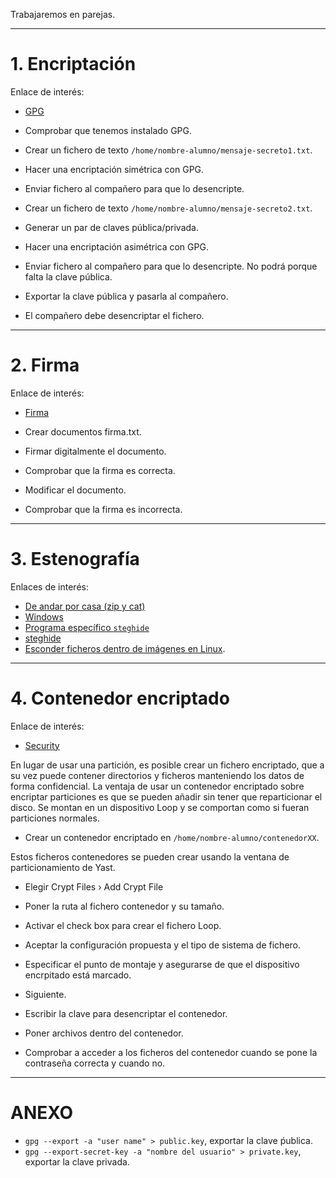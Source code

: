 

Trabajaremos en parejas.

---

# 1. Encriptación

Enlace de interés:
* [GPG](https://www.genbetadev.com/seguridad-informatica/manual-de-gpg-cifra-y-envia-datos-de-forma-segura)

* Comprobar que tenemos instalado GPG.
* Crear un fichero de texto `/home/nombre-alumno/mensaje-secreto1.txt`.
* Hacer una encriptación simétrica con GPG.
* Enviar fichero al compañero para que lo desencripte.

* Crear un fichero de texto `/home/nombre-alumno/mensaje-secreto2.txt`.
* Generar un par de claves pública/privada.
* Hacer una encriptación asimétrica con GPG.
* Enviar fichero al compañero para que lo desencripte. No podrá porque falta la clave pública.
* Exportar la clave pública y pasarla al compañero.
* El compañero debe desencriptar el fichero.

---

# 2. Firma

Enlace de interés:
* [Firma](https://www.genbetadev.com/seguridad-informatica/que-son-y-para-que-sirven-los-hash-funciones-de-resumen-y-firmas-digitales)

* Crear documentos firma.txt.
* Firmar digitalmente el documento.
* Comprobar que la firma es correcta.
* Modificar el documento.
* Comprobar que la firma es incorrecta.

---

# 3. Estenografía

Enlaces de interés:

* [De andar por casa (zip y cat)](http://www.linuxhispano.net/2014/07/03/ocultar-datos-en-imagenes-esteganografia-de-andar-por-casa/)
* [Windows](http://www.taringa.net/posts/linux/19356036/Esconder-archivos-en-imagenes-Esteganografia.html)
* [Programa específico `steghide`](http://www.reydes.com/d/?q=Ocultar_un_Archivo_de_Texto_dentro_de_un_Archivo_JPG_utilizando_Steghide)
* [steghide](http://www.linuxadictos.com/steghide-esteganografia-para-ocultar-texto-en-imagenes.html)
* [Esconder ficheros dentro de imágenes en Linux](www.ostechnix.com/hide-files-inside-images-linux/).

---

# 4. Contenedor encriptado

Enlace de interés:
* [Security](https://doc.opensuse.org/documentation/leap/security/html/book.security/cha.security.cryptofs.html#sec.security.cryptofs.y2)

En lugar de usar una partición, es posible crear un fichero encriptado, que a su vez puede contener directorios y ficheros manteniendo los datos de forma confidencial. La ventaja de usar un contenedor encriptado sobre encriptar particiones es que se pueden añadir sin tener que reparticionar el disco.
Se montan en un dispositivo Loop y se comportan como si fueran particiones normales.

* Crear un contenedor encriptado en `/home/nombre-alumno/contenedorXX`.

Estos ficheros contenedores se pueden crear usando la ventana de particionamiento de Yast.
* Elegir Crypt Files › Add Crypt File
* Poner la ruta al fichero contenedor y su tamaño.
* Activar el check box para crear el fichero Loop.
* Aceptar la configuración propuesta y el tipo de sistema de fichero.
* Especificar el punto de montaje y asegurarse de que el dispositivo encrpitado está marcado.
* Siguiente.
* Escribir la clave para desencriptar el contenedor.

* Poner archivos dentro del contenedor.
* Comprobar a acceder a los ficheros del contenedor cuando se pone la contraseña correcta y cuando no.

---

# ANEXO

* `gpg --export -a "user name" > public.key`, exportar la clave ṕublica.
* `gpg --export-secret-key -a "nombre del usuario" > private.key`, exportar la clave privada.
